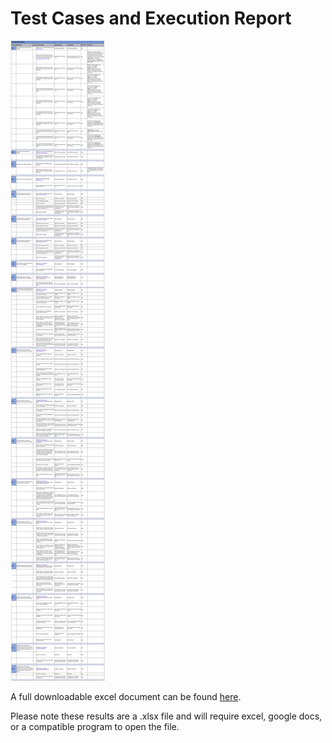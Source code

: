 # Test Cases and Execution Report

![test result screenshot](readme/testing/testresult.jpg)

A full downloadable excel document can be found [here](readme/testing/testResults.xlsx).

Please note these results are a .xlsx file and will require excel, google docs, or a compatible program to open the file.